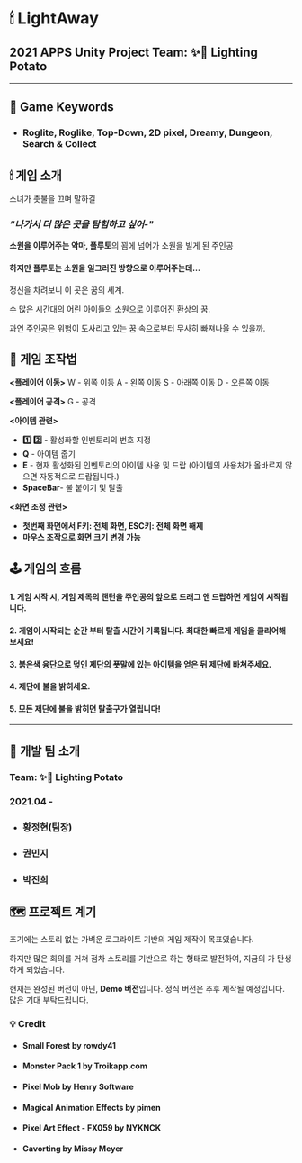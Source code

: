 # 🕯 LightAway
## 2021 APPS Unity Project Team: ✨🥔 Lighting Potato
---
## 👾 Game Keywords
- ### Roglite, Roglike, Top-Down, 2D pixel, Dreamy, Dungeon, Search & Collect

## 🕯 게임 소개 
 소녀가 촛불을 끄며 말하길
 
### *“나가서 더 많은 곳을 탐험하고 싶어-"*

**소원을 이루어주는 악마, 플루토**의 꾐에 넘어가 소원을 빌게 된 주인공

#### 하지만 플루토는 소원을 일그러진 방향으로 이루어주는데…

정신을 차려보니 이 곳은 꿈의 세계.

수 많은 시간대의 어린 아이들의 소원으로 이루어진 환상의 꿈.

과연 주인공은 위험이 도사리고 있는 꿈 속으로부터 무사히 빠져나올 수 있을까.


## 🎲 게임 조작법

**<플레이어 이동>**
W - 위쪽 이동
A - 왼쪽 이동
S -  아래쪽 이동
D - 오른쪽 이동
  
**<플레이어 공격>**
G - 공격

**<아이템 관련>**
- **1️⃣ 2️⃣** - 활성화할 인벤토리의 번호 지정
- **Q** - 아이템 줍기
- **E** - 현재 활성화된 인벤토리의 아이템 사용 및 드랍
  (아이템의 사용처가 올바르지 않으면 자동적으로 드랍됩니다.)
- **SpaceBar**- 불 붙이기 및 탈출

**<화면 조정 관련>**
- **첫번째 화면에서 F키: 전체 화면, ESC키: 전체 화면 해제**
- **마우스 조작으로 화면 크기 변경 가능**
## 🕹 게임의 흐름
#### 1. 게임 시작 시, 게임 제목의 랜턴을 주인공의 앞으로 드래그 앤 드랍하면 게임이 시작됩니다.
#### 2. 게임이 시작되는 순간 부터 탈출 시간이 기록됩니다. 최대한 빠르게 게임을 클리어해보세요!
#### 3. 붉은색 융단으로 덮인 제단의 푯말에 있는 아이템을 얻은 뒤 제단에 바쳐주세요.
#### 4. 제단에 불을 밝히세요.
#### 5. 모든 제단에 불을 밝히면 탈출구가 열립니다!

---
## 🎳 개발 팀 소개
### Team: ✨🥔 Lighting Potato
### 2021.04 - 
- ### 황정현(팀장)
- ### 권민지
- ### 박진희


## 🗺 프로젝트 계기

초기에는 스토리 없는 가벼운 로그라이트 기반의 게임 제작이 목표였습니다.

하지만 많은 회의를 거쳐 점차 스토리를 기반으로 하는 형태로 발전하여, 지금의 <Light Away>가 탄생하게 되었습니다.

현재는 완성된 버전이 아닌, **Demo 버전**입니다. 정식 버전은 추후 제작될 예정입니다. 많은 기대 부탁드립니다.

### 💡 Credit
  
- #### Small Forest by rowdy41
  
- #### Monster Pack 1 by Troikapp.com
  
- #### Pixel Mob by Henry Software
  
- #### Magical Animation Effects by pimen
  
- #### Pixel Art Effect - FX059 by NYKNCK
  
- #### Cavorting by Missy Meyer
  
